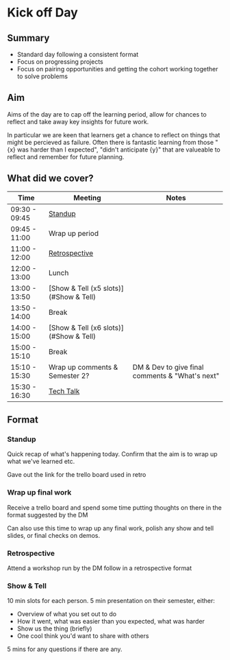 # Kick off Day

## Summary

- Standard day following a consistent format
- Focus on progressing projects
- Focus on pairing opportunities and getting the cohort working together to solve problems

## Aim

Aims of the day are to cap off the learning period, allow for chances to reflect and take away key insights for future work.

In particular we are keen that learners get a chance to reflect on things that might be percieved as failure. Often there is fantastic learning from those "{x} was harder than I expected", "didn't anticipate {y}" that are valueable to reflect and remember for future planning.

## What did we cover?

| Time          | Meeting                                | Notes                                           |
| ------------- | -------------------------------------- | ----------------------------------------------- |
| 09:30 - 09:45 | [Standup](#standup)                    |                                                 |
| 09:45 - 11:00 | Wrap up period                         |                                                 |
| 11:00 - 12:00 | [Retrospective](#Retrospective)        |                                                 |
| 12:00 - 13:00 | Lunch                                  |                                                 |
| 13:00 - 13:50 | [Show & Tell (x5 slots)](#Show & Tell) |                                                 |
| 13:50 - 14:00 | Break                                  |                                                 |
| 14:00 - 15:00 | [Show & Tell (x6 slots)](#Show & Tell) |                                                 |
| 15:00 - 15:10 | Break                                  |                                                 |
| 15:10 - 15:30 | Wrap up comments & Semester 2?         | DM & Dev to give final comments & "What's next" |
| 15:30 - 16:30 | [Tech Talk](#tech-talk)                |                                                 |

## Format

### Standup

Quick recap of what's happening today.
Confirm that the aim is to wrap up what we've learned etc.

Gave out the link for the trello board used in retro

### Wrap up final work

Receive a trello board and spend some time putting thoughts on there in the format suggested by the DM

Can also use this time to wrap up any final work, polish any show and tell slides, or final checks on demos.

### Retrospective

Attend a workshop run by the DM follow in a retrospective format

### Show & Tell

10 min slots for each person.
5 min presentation on their semester, either:

- Overview of what you set out to do
- How it went, what was easier than you expected, what was harder
- Show us the thing (briefly)
- One cool think you'd want to share with others

5 mins for any questions if there are any.
